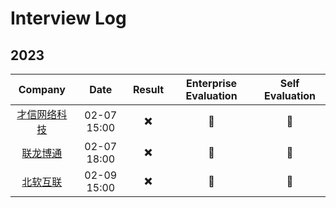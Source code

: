 # Interview Log

## 2023

|  Company | Date | Result | Enterprise Evaluation | Self Evaluation |
| :--------: |:-------------:|:-----:|:-----:|:-----:|
| [才信网络科技](../interview/interview-detail-log/20230207-cxwlkj.md) | 02-07 15:00 | ✖️ | 🌟 | 🌟 |
| [联龙博通](../interview/interview-detail-log/20230207-cxwlkj.md) | 02-07 18:00 | ✖️ | 🌟 | 🌟 |
| [北软互联](../interview/interview-detail-log/20230207-cxwlkj.md) | 02-09 15:00 | ✖️ | 🌟 | 🌟 |